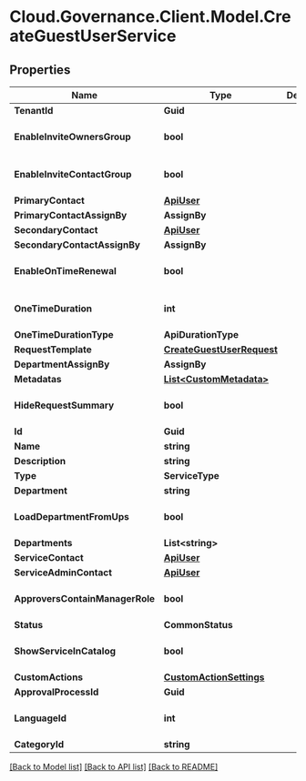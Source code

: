 # Cloud.Governance.Client.Model.CreateGuestUserService
## Properties

Name | Type | Description | Notes
------------ | ------------- | ------------- | -------------
**TenantId** | **Guid** |  | [optional] 
**EnableInviteOwnersGroup** | **bool** |  | [optional] [default to false]
**EnableInviteContactGroup** | **bool** |  | [optional] [default to false]
**PrimaryContact** | [**ApiUser**](ApiUser.md) |  | [optional] 
**PrimaryContactAssignBy** | **AssignBy** |  | [optional] 
**SecondaryContact** | [**ApiUser**](ApiUser.md) |  | [optional] 
**SecondaryContactAssignBy** | **AssignBy** |  | [optional] 
**EnableOnTimeRenewal** | **bool** |  | [optional] [default to false]
**OneTimeDuration** | **int** |  | [optional] [default to 0]
**OneTimeDurationType** | **ApiDurationType** |  | [optional] 
**RequestTemplate** | [**CreateGuestUserRequest**](CreateGuestUserRequest.md) |  | [optional] 
**DepartmentAssignBy** | **AssignBy** |  | [optional] 
**Metadatas** | [**List&lt;CustomMetadata&gt;**](CustomMetadata.md) |  | [optional] 
**HideRequestSummary** | **bool** |  | [optional] [default to false]
**Id** | **Guid** |  | [optional] 
**Name** | **string** |  | [optional] 
**Description** | **string** |  | [optional] 
**Type** | **ServiceType** |  | [optional] 
**Department** | **string** |  | [optional] 
**LoadDepartmentFromUps** | **bool** |  | [optional] [default to false]
**Departments** | **List&lt;string&gt;** |  | [optional] 
**ServiceContact** | [**ApiUser**](ApiUser.md) |  | [optional] 
**ServiceAdminContact** | [**ApiUser**](ApiUser.md) |  | [optional] 
**ApproversContainManagerRole** | **bool** |  | [optional] [default to false]
**Status** | **CommonStatus** |  | [optional] 
**ShowServiceInCatalog** | **bool** |  | [optional] [default to false]
**CustomActions** | [**CustomActionSettings**](CustomActionSettings.md) |  | [optional] 
**ApprovalProcessId** | **Guid** |  | [optional] 
**LanguageId** | **int** |  | [optional] [default to 0]
**CategoryId** | **string** |  | [optional] 

[[Back to Model list]](../README.md#documentation-for-models) [[Back to API list]](../README.md#documentation-for-api-endpoints) [[Back to README]](../README.md)

